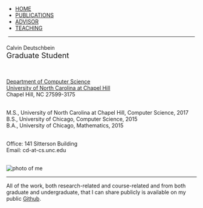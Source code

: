 
<!DOCTYPE HTML PUBLIC "-//W3C//DTD HTML 4.01 Transitional//EN"
"http://www.w3.org/TR/html4/loose.dtd"> 
<html>
<head>
<title>Calvin Deutschbein</title>

<link rel="stylesheet" type="text/css" media="screen" href="css/csturton.css" />

</head>
<body>

<div class="center">

<div class="nav">
<ul>
<li><a id="curr" href="index.html">HOME</a></li>
<li><a href="publications.html">PUBLICATIONS</a></li>
<li><a href="advisor.html">ADVISOR</a></li>
<li><a href="teaching.html">TEACHING</a></li>
</ul>
</div> <!--end nav-->


<div class="top-c">
<hr style="margin:0px 5px 0px 5px">
<div style="margin:20px 0px 0px">Calvin Deutschbein</div>
</div>

<div class="top-l">
<div style="font-size:20px">Graduate Student</div>
<br/><br/>

<a href="https://www.cs.unc.edu/">Department of Computer Science</a><br/>
<a href="http://www.unc.edu">University of North Carolina at Chapel Hill</a><br/>
Chapel Hill, NC 27599-3175<br/><br/>

M.S., University of North Carolina at Chapel Hill, Computer Science, 2017<br/>
B.S., University of Chicago, Computer Science, 2015<br/>
B.A., University of Chicago, Mathematics, 2015<br/><br/>

Office: 141 Sitterson Building <br/>
Email: cd-at-cs.unc.edu <br/><br/>
</div> 

<div class="top-r">
<img id="photo" src="./cd_small.jpg" alt="photo of me">
</div> 


<div class="content">
<hr>
<p>
All of the work, both research-related and course-related and from both graduate and undergraduate, that I can share publicly is available on my public <a href="https://github.com/cd-public/cd-public">Github</a>.
<p>
<p>


</div> <!--end content-->
</div>
</body>
</html>

